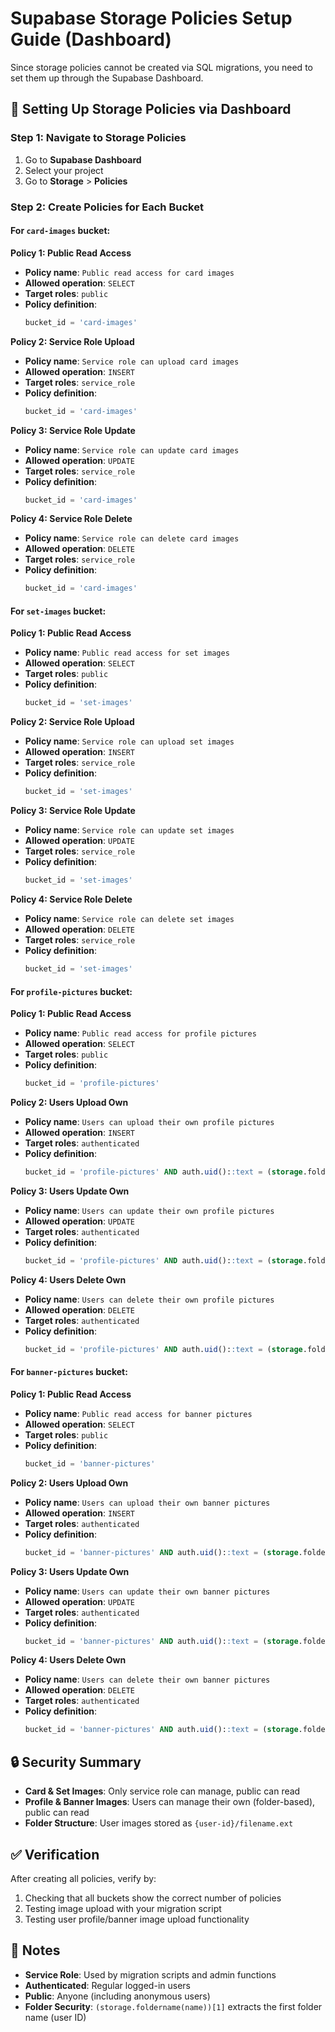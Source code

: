# Supabase Storage Policies Setup Guide (Dashboard)

Since storage policies cannot be created via SQL migrations, you need to set them up through the Supabase Dashboard.

## 🔧 Setting Up Storage Policies via Dashboard

### Step 1: Navigate to Storage Policies
1. Go to **Supabase Dashboard**
2. Select your project
3. Go to **Storage** > **Policies**

### Step 2: Create Policies for Each Bucket

#### For `card-images` bucket:

**Policy 1: Public Read Access**
- **Policy name**: `Public read access for card images`
- **Allowed operation**: `SELECT`
- **Target roles**: `public`
- **Policy definition**: 
  ```sql
  bucket_id = 'card-images'
  ```

**Policy 2: Service Role Upload**
- **Policy name**: `Service role can upload card images`
- **Allowed operation**: `INSERT`
- **Target roles**: `service_role`
- **Policy definition**: 
  ```sql
  bucket_id = 'card-images'
  ```

**Policy 3: Service Role Update**
- **Policy name**: `Service role can update card images`
- **Allowed operation**: `UPDATE`
- **Target roles**: `service_role`
- **Policy definition**: 
  ```sql
  bucket_id = 'card-images'
  ```

**Policy 4: Service Role Delete**
- **Policy name**: `Service role can delete card images`
- **Allowed operation**: `DELETE`
- **Target roles**: `service_role`
- **Policy definition**: 
  ```sql
  bucket_id = 'card-images'
  ```

#### For `set-images` bucket:

**Policy 1: Public Read Access**
- **Policy name**: `Public read access for set images`
- **Allowed operation**: `SELECT`
- **Target roles**: `public`
- **Policy definition**: 
  ```sql
  bucket_id = 'set-images'
  ```

**Policy 2: Service Role Upload**
- **Policy name**: `Service role can upload set images`
- **Allowed operation**: `INSERT`
- **Target roles**: `service_role`
- **Policy definition**: 
  ```sql
  bucket_id = 'set-images'
  ```

**Policy 3: Service Role Update**
- **Policy name**: `Service role can update set images`
- **Allowed operation**: `UPDATE`
- **Target roles**: `service_role`
- **Policy definition**: 
  ```sql
  bucket_id = 'set-images'
  ```

**Policy 4: Service Role Delete**
- **Policy name**: `Service role can delete set images`
- **Allowed operation**: `DELETE`
- **Target roles**: `service_role`
- **Policy definition**: 
  ```sql
  bucket_id = 'set-images'
  ```

#### For `profile-pictures` bucket:

**Policy 1: Public Read Access**
- **Policy name**: `Public read access for profile pictures`
- **Allowed operation**: `SELECT`
- **Target roles**: `public`
- **Policy definition**: 
  ```sql
  bucket_id = 'profile-pictures'
  ```

**Policy 2: Users Upload Own**
- **Policy name**: `Users can upload their own profile pictures`
- **Allowed operation**: `INSERT`
- **Target roles**: `authenticated`
- **Policy definition**: 
  ```sql
  bucket_id = 'profile-pictures' AND auth.uid()::text = (storage.foldername(name))[1]
  ```

**Policy 3: Users Update Own**
- **Policy name**: `Users can update their own profile pictures`
- **Allowed operation**: `UPDATE`
- **Target roles**: `authenticated`
- **Policy definition**: 
  ```sql
  bucket_id = 'profile-pictures' AND auth.uid()::text = (storage.foldername(name))[1]
  ```

**Policy 4: Users Delete Own**
- **Policy name**: `Users can delete their own profile pictures`
- **Allowed operation**: `DELETE`
- **Target roles**: `authenticated`
- **Policy definition**: 
  ```sql
  bucket_id = 'profile-pictures' AND auth.uid()::text = (storage.foldername(name))[1]
  ```

#### For `banner-pictures` bucket:

**Policy 1: Public Read Access**
- **Policy name**: `Public read access for banner pictures`
- **Allowed operation**: `SELECT`
- **Target roles**: `public`
- **Policy definition**: 
  ```sql
  bucket_id = 'banner-pictures'
  ```

**Policy 2: Users Upload Own**
- **Policy name**: `Users can upload their own banner pictures`
- **Allowed operation**: `INSERT`
- **Target roles**: `authenticated`
- **Policy definition**: 
  ```sql
  bucket_id = 'banner-pictures' AND auth.uid()::text = (storage.foldername(name))[1]
  ```

**Policy 3: Users Update Own**
- **Policy name**: `Users can update their own banner pictures`
- **Allowed operation**: `UPDATE`
- **Target roles**: `authenticated`
- **Policy definition**: 
  ```sql
  bucket_id = 'banner-pictures' AND auth.uid()::text = (storage.foldername(name))[1]
  ```

**Policy 4: Users Delete Own**
- **Policy name**: `Users can delete their own banner pictures`
- **Allowed operation**: `DELETE`
- **Target roles**: `authenticated`
- **Policy definition**: 
  ```sql
  bucket_id = 'banner-pictures' AND auth.uid()::text = (storage.foldername(name))[1]
  ```

## 🔒 Security Summary

- **Card & Set Images**: Only service role can manage, public can read
- **Profile & Banner Images**: Users can manage their own (folder-based), public can read
- **Folder Structure**: User images stored as `{user-id}/filename.ext`

## ✅ Verification

After creating all policies, verify by:
1. Checking that all buckets show the correct number of policies
2. Testing image upload with your migration script
3. Testing user profile/banner image upload functionality

## 📝 Notes

- **Service Role**: Used by migration scripts and admin functions
- **Authenticated**: Regular logged-in users
- **Public**: Anyone (including anonymous users)
- **Folder Security**: `(storage.foldername(name))[1]` extracts the first folder name (user ID)